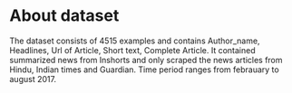 # About dataset
The dataset consists of 4515 examples and contains Author_name, Headlines, Url of Article, Short text, Complete Article. It contained summarized news from Inshorts and only scraped the news articles from Hindu, Indian times and Guardian. Time period ranges from febrauary to august 2017.
